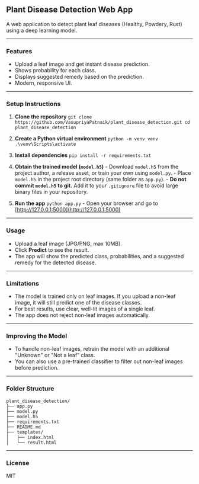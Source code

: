 
## Plant Disease Detection Web App

A web application to detect plant leaf diseases (Healthy, Powdery, Rust) using a deep learning model.

---

### Features
- Upload a leaf image and get instant disease prediction.
- Shows probability for each class.
- Displays suggested remedy based on the prediction.
- Modern, responsive UI.

---

### Setup Instructions

1. **Clone the repository**
        ```
        git clone https://github.com/VasupriyaPatnaik/plant_disease_detection.git
        cd plant_disease_detection
        ```

2. **Create a Python virtual environment**
        ```
        python -m venv venv
        .\venv\Scripts\activate
        ```

3. **Install dependencies**
        ```
        pip install -r requirements.txt
        ```

4. **Obtain the trained model (`model.h5`)**
        - Download `model.h5` from the project author, a release asset, or train your own using `model.py`.
        - Place `model.h5` in the project root directory (same folder as `app.py`).
        - **Do not commit `model.h5` to git.** Add it to your `.gitignore` file to avoid large binary files in your repository.

5. **Run the app**
        ```
        python app.py
        ```
        - Open your browser and go to [http://127.0.0.1:5000](http://127.0.0.1:5000)

---

### Usage
- Upload a leaf image (JPG/PNG, max 10MB).
- Click **Predict** to see the result.
- The app will show the predicted class, probabilities, and a suggested remedy for the detected disease.

---

### Limitations
- The model is trained only on leaf images. If you upload a non-leaf image, it will still predict one of the disease classes.
- For best results, use clear, well-lit images of a single leaf.
- The app does not reject non-leaf images automatically.

---

### Improving the Model
- To handle non-leaf images, retrain the model with an additional "Unknown" or "Not a leaf" class.
- You can also use a pre-trained classifier to filter out non-leaf images before prediction.

---

### Folder Structure
```
plant_disease_detection/
├── app.py
├── model.py
├── model.h5
├── requirements.txt
├── README.md
├── templates/
│   ├── index.html
│   └── result.html
```

---

### License
MIT
